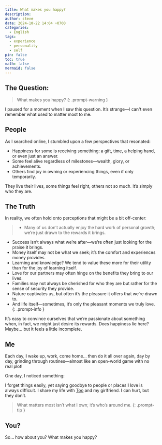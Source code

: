 ```yaml
---
title: What makes you happy?
description: 
author: steve
date: 2024-10-22 14:04 +0700
categories:
  - English
tags:
  - experience
  - personality
  - self
pin: false
toc: true
math: false
mermaid: false
---
```

## The Question:

> What makes you happy?
{: .prompt-warning }

I paused for a moment when I saw this question. It’s strange—I can't even remember what used to matter most to me.

## People

As I searched online, I stumbled upon a few perspectives that resonated:
- Happiness for some is receiving something: a gift, time, a helping hand, or even just an answer.
- Some feel alive regardless of milestones—wealth, glory, or achievements.
- Others find joy in owning or experiencing things, even if only temporarily.

They live their lives, some things feel right, others not so much. It’s simply who they are.

## The Truth

In reality, we often hold onto perceptions that might be a bit off-center:

> - Many of us don’t actually enjoy the hard work of personal growth; we’re just drawn to the rewards it brings.
- Success isn’t always what we’re after—we’re often just looking for the praise it brings.
- Money itself may not be what we seek; it’s the comfort and experiences money provides.
- Learning and knowledge? We tend to value these more for their utility than for the joy of learning itself.
- Love for our partners may often hinge on the benefits they bring to our lives.
- Families may not always be cherished for who they are but rather for the sense of security they provide.
- Nature captivates us, but often it’s the pleasure it offers that we’re drawn to.
- And life itself—sometimes, it’s only the pleasant moments we truly love.
{: .prompt-info }

It’s easy to convince ourselves that we’re passionate about something when, in fact, we might just desire its rewards. Does happiness lie here? Maybe... but it feels a little incomplete.

## Me

Each day, I wake up, work, come home… then do it all over again, day by day, grinding through routines—almost like an open-world game with no real plot!

One day, I noticed something:

I forget things easily, yet saying goodbye to people or places I love is always difficult. I share my life with [Too](/my-pet/) and my girlfriend. I can hurt, but they don’t.

> What matters most isn’t what I own; it’s who’s around me.
{: .prompt-tip }

## You?

So… how about you? What makes you happy?
